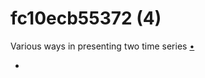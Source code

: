 # fc10ecb55372 (4)
Various ways in presenting two time series [&bull;](https://medium.com/p/fc10ecb55372)

+ []()
